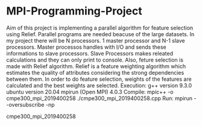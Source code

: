 # MPI-Programming-Project
Aim of this project is implementing a parallel algorithm for feature selection using Relief. Parallel programs are needed beacuse of the large datasets. In my project there will be N processors. 1 master processor and N-1 slave processors. Master processos handles with I/O and sends these informations to slave processors. Slave Processors makes releated calculations and they can only print to console. Also, feture selection is made with Relief algorithm. Relief is a feature weighting algorithm which estimates the quality of attributes considering the strong dependencies between them. In order to do feature selection, weights of the features are calculated and the best weights are selected. 
Execution:
g++ version 9.3.0
ubuntu version 20.04
mpirun (Open MPI) 4.0.3
Compile: mpic++ -o cmpe300_mpi_2019400258 ./cmpe300_mpi_2019400258.cpp
Run: mpirun --oversubscribe -np <P> cmpe300_mpi_2019400258 <inputfile>
